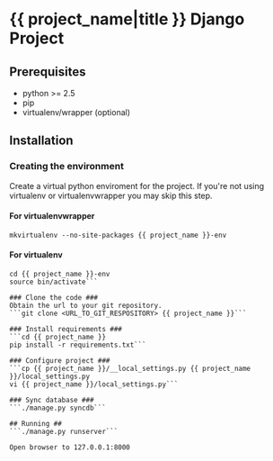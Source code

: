 # {{ project_name|title }} Django Project #
## Prerequisites ##

- python >= 2.5
- pip
- virtualenv/wrapper (optional)

## Installation ##
### Creating the environment ###
Create a virtual python enviroment for the project.
If you're not using virtualenv or virtualenvwrapper you may skip this step.

#### For virtualenvwrapper ####
```mkvirtualenv --no-site-packages {{ project_name }}-env```

#### For virtualenv ####
```virtualenv --no-site-packages {{ project_name }}-env
cd {{ project_name }}-env
source bin/activate```

### Clone the code ###
Obtain the url to your git repository.
```git clone <URL_TO_GIT_RESPOSITORY> {{ project_name }}```

### Install requirements ###
```cd {{ project_name }}
pip install -r requirements.txt```

### Configure project ###
```cp {{ project_name }}/__local_settings.py {{ project_name }}/local_settings.py
vi {{ project_name }}/local_settings.py```

### Sync database ###
```./manage.py syncdb```

## Running ##
```./manage.py runserver```

Open browser to 127.0.0.1:8000
